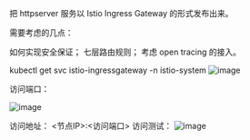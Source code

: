 把 httpserver 服务以 Istio Ingress Gateway 的形式发布出来。

需要考虑的几点：

如何实现安全保证；
七层路由规则；
考虑 open tracing 的接入。


kubectl get svc istio-ingressgateway -n istio-system 
![image](https://user-images.githubusercontent.com/32876594/147414609-40feeb15-3c46-40fe-885d-f48d9c7ef304.png)

访问端口：

![image](https://user-images.githubusercontent.com/32876594/147414493-d3865282-5019-4752-8ca5-53a7d49bfc1b.png)

访问地址：
<节点IP>:<访问端口>
访问测试：
![image](https://user-images.githubusercontent.com/32876594/147414385-6fe899a8-3314-4b2d-988f-31cb8aacbaa1.png)
